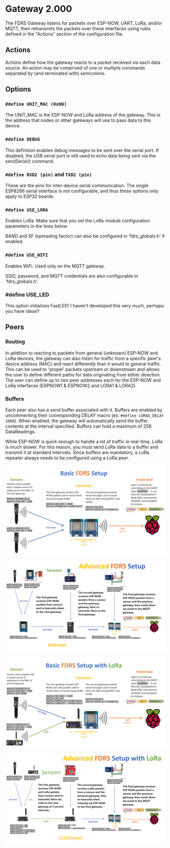 # Gateway 2.000
The FDRS Gateway listens for packets over ESP-NOW, UART, LoRa, and/or MQTT, then retransmits the packets over these interfaces using rules defined in the "Actions" section of the configuration file.

## Actions
Actions define how the gateway reacts to a packet recieved via each data source. An action may be comprised of one or multiple commands separated by (and terminated with) semicolons.

## Options
### ```#define UNIT_MAC (0xNN)```
The UNIT_MAC is the ESP-NOW and LoRa address of the gateway. This is the address that nodes or other gateways will use to pass data to this device.
### ```#define DEBUG```
This definition enables debug messages to be sent over the serial port. If disabled, the USB serial port is still used to echo data being sent via the sendSerial() command.
### ```#define RXD2 (pin)``` and ```TXD2 (pin)```
These are the pins for inter-device serial communication. The single ESP8266 serial interface is not configurable, and thus these options only apply to ESP32 boards. 
### ```#define USE_LORA```
Enables LoRa. Make sure that you set the LoRa module configuration parameters in the lines below.

BAND and SF (spreading factor) can also be configured in 'fdrs_globals.h' if enabled.
### ```#define USE_WIFI```
Enables WiFi. Used only on the MQTT gateway.

SSID, password, and MQTT credentials are also configurable in 'fdrs_globals.h'.
### #define USE_LED
This option initializes FastLED! I haven't developed this very much, perhaps you have ideas?

## Peers
### Routing
In addition to reacting to packets from general (unknown) ESP-NOW and LoRa devices, the gateway can also listen for traffic from a specific peer's device address (MAC) and react differently than it would to general traffic. This can be used to 'propel' packets upstream or downstream and allows the user to define different paths for data originating from either direction. The user can define up to two peer addresses each for the ESP-NOW and LoRa interfaces (ESPNOW1 & ESPNOW2 and LORA1 & LORA2).
### Buffers
Each peer also has a send buffer associated with it. Buffers are enabled by uncommenting their cooresponding DELAY macro (ex: ```#define LORAG_DELAY 1000```). When enabled, the gateway will automatically send the buffer contents at the interval specified. Buffers can hold a maximum of 256 DataReadings. 

While ESP-NOW is quick enough to handle a lot of traffic in real-time, LoRa is much slower. For this reason, you must send LoRa data to a buffer and transmit it at standard intervals. Since buffers are mandatory, a LoRa repeater always needs to be configured using a LoRa peer.





![Basic](/FDRS_Gateway2000/Basic_Setup.png)

![Advanced](/FDRS_Gateway2000/Advanced_Setup.png)

![Basic LoRa](/FDRS_Gateway2000/Basic_LoRa_Setup.png)

![Advanced LoRa](/FDRS_Gateway2000/Advanced_Setup_LoRa.png)

